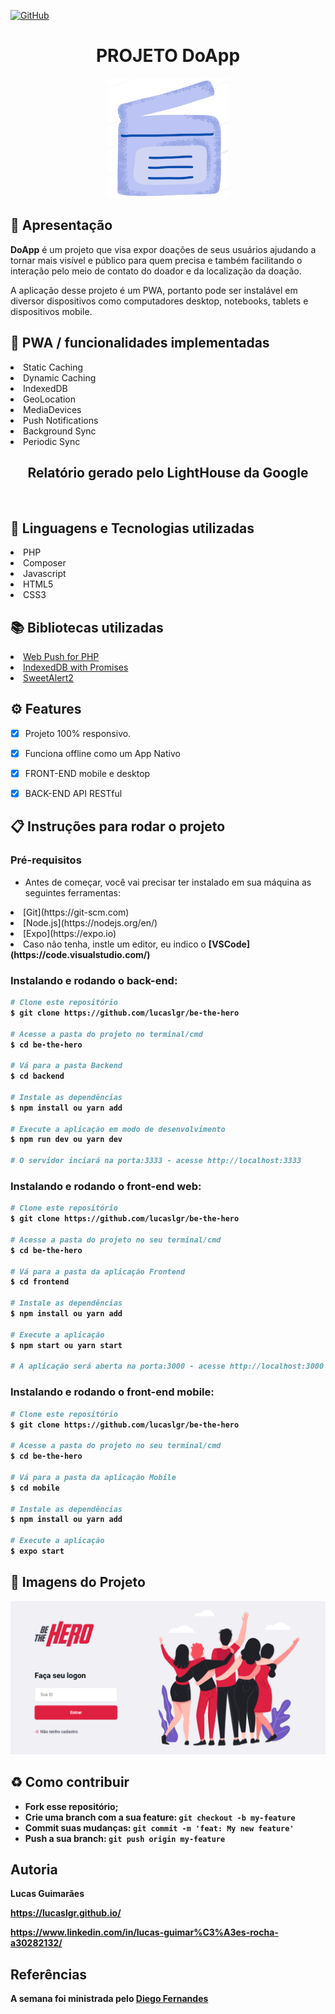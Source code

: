 <a href="./LICENSE">![GitHub](https://img.shields.io/badge/license-MIT-green)</a>

<h1 align="center"> PROJETO DoApp </h1>

<p align="center">
<img src="./frontend/public/src/images/logos/logo.png" alt="" width="191" data-align="center">
</p>

## :loudspeaker: Apresentação

**DoApp** é um projeto que visa expor doações de seus usuários ajudando a tornar mais visível e público para quem precisa e também facilitando o interação pelo meio de contato do doador e da localização da doação.

A aplicação desse projeto é um PWA, portanto pode ser instalável em diversor dispositivos como computadores desktop, notebooks, tablets e dispositivos mobile. 

## :rocket: PWA / funcionalidades implementadas

<li>Static Caching</li>
<li>Dynamic Caching</li>
<li>IndexedDB</li>
<li>GeoLocation</li>
<li>MediaDevices</li>
<li>Push Notifications</li>
<li>Background Sync</li>
<li>Periodic Sync</li>

<h2 align="center">Relatório gerado pelo LightHouse da Google</h2>

<p align="center">
<img align="center" src="https://raw.githubusercontent.com/lucaslgr/project-doapp/master/screenshot/lighthouse-repot.png" alt="" width="521" data-align="center">
</p>

## :memo: Linguagens e Tecnologias utilizadas

<li>PHP</li>
<li>Composer</li>
<li>Javascript</li>
<li>HTML5</li>
<li>CSS3</li>

## :books: Bibliotecas utilizadas

<li><a href="https://github.com/web-push-libs/web-push-php">Web Push for PHP</a></li>
<li><a href="https://github.com/jakearchibald/idb">IndexedDB with Promises</a></li>
<li><a href="https://sweetalert2.github.io/">SweetAlert2</a></li>

## ⚙ Features

- [x] Projeto 100% responsivo.

- [x] Funciona offline como um App Nativo

- [x] FRONT-END mobile e desktop

- [x] BACK-END API RESTful

## :clipboard: Instruções para rodar o projeto

### Pré-requisitos

- Antes de começar, você vai precisar ter instalado em sua máquina as seguintes ferramentas:

<li>[Git](https://git-scm.com)</li>
<li>[Node.js](https://nodejs.org/en/)</li>
<li>[Expo](https://expo.io)</li>
<li>Caso não tenha, instle um editor, eu indico o <b>[VSCode](https://code.visualstudio.com/)</li>

### Instalando e rodando o back-end:

```bash
# Clone este repositório
$ git clone https://github.com/lucaslgr/be-the-hero

# Acesse a pasta do projeto no terminal/cmd
$ cd be-the-hero

# Vá para a pasta Backend
$ cd backend

# Instale as dependências
$ npm install ou yarn add

# Execute a aplicação em modo de desenvolvimento
$ npm run dev ou yarn dev

# O servidor inciará na porta:3333 - acesse http://localhost:3333 
```

### Instalando e rodando o front-end web:

```bash
# Clone este repositório
$ git clone https://github.com/lucaslgr/be-the-hero

# Acesse a pasta do projeto no seu terminal/cmd
$ cd be-the-hero

# Vá para a pasta da aplicação Frontend
$ cd frontend

# Instale as dependências
$ npm install ou yarn add

# Execute a aplicação
$ npm start ou yarn start

# A aplicação será aberta na porta:3000 - acesse http://localhost:3000
```

### Instalando e rodando o front-end mobile:

```bash
# Clone este repositório
$ git clone https://github.com/lucaslgr/be-the-hero

# Acesse a pasta do projeto no seu terminal/cmd
$ cd be-the-hero

# Vá para a pasta da aplicação Mobile
$ cd mobile

# Instale as dependências
$ npm install ou yarn add

# Execute a aplicação
$ expo start
```

## :flower_playing_cards: Imagens do Projeto

![Imagem do projeto](https://github.com/lucaslgr/be-the-hero/blob/master/screenshot/be-the-hero-1.png)

## :recycle: Como contribuir

- Fork esse repositório;
- Crie uma branch com a sua feature: `git checkout -b my-feature`
- Commit suas mudanças: `git commit -m 'feat: My new feature'`
- Push a sua branch: `git push origin my-feature`

## Autoria

Lucas Guimarães

https://lucaslgr.github.io/

https://www.linkedin.com/in/lucas-guimar%C3%A3es-rocha-a30282132/

## Referências

A semana foi ministrada pelo [Diego Fernandes](https://github.com/diego3g)
